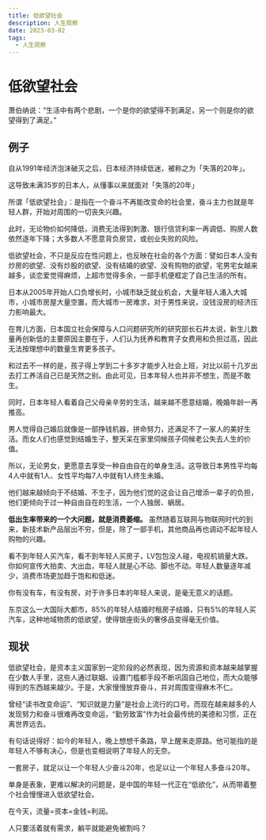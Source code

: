 ```yaml
---
title: 低欲望社会
description: 人生观察
date: 2023-03-02
tags:
  - 人生观察
---
```

# 低欲望社会


萧伯纳说：“生活中有两个悲剧，一个是你的欲望得不到满足，另一个则是你的欲望得到了满足。”


## 例子
自从1991年经济泡沫破灭之后，日本经济持续低迷，被称之为「失落的20年」。

这导致未满35岁的日本人，从懂事以来就面对「失落的20年」

所谓「低欲望社会」：是指在一个奋斗不再能改变命的社会里，奋斗主力也就是年轻人群，开始对周围的一切丧失兴趣。

此时，无论物价如何降低，消费无法得到刺激、银行信贷利率一再调低、购房人数依然逐年下降；大多数人不愿意背负房贷，或创业失败的风险。

低欲望社会，不只是反应在性问题上，也反映在社会的各个方面：譬如日本人没有炒房的欲望、没有炒股的欲望、没有结婚的欲望、没有购物的欲望，宅男宅女越来越多，谈恋爱觉得麻烦，上超市觉得多余，一部手机便框定了自己生活的所有。

日本从2005年开始人口负增长时，小城市缺乏就业机会，大量年轻人涌入大城市，小城市房屋大量空置，而大城市一房难求，对于男性来说，没钱没房的经济压力影响最大。


在育儿方面，日本国立社会保障与人口问题研究所的研究部长石井太说，新生儿数量再创新低的主要原因主要在于，人们认为抚养和教育子女费用和负担过高，因此无法按理想中的数量生育更多孩子。

和过去不一样的是，孩子得上学到二十多岁才能步入社会上班，对比以前十几岁出去打工养活自己已是天然之别。由此可见，日本年轻人也并非不想生，而是不敢生。

同时，日本年轻人看着自己父母亲辛劳的生活，越来越不愿意结婚，晚婚年龄一再推高。

男人觉得自己婚后就像是一部挣钱机器，拼命努力，还满足不了一家人的美好生活。而女人们也感觉到结婚生子，整天呆在家里伺候孩子伺候老公失去人生的价值。

所以，无论男女，更愿意去享受一种自由自在的单身生活。这导致日本男性平均每4人中就有1人、女性平均每7人中就有1人终生未婚。

他们越来越倾向于不结婚、不生子，因为他们觉的这会让自己增添一辈子的负担，他们更倾向于过一种自由自在的生活，一个人独居、蜗居。

**低出生率带来的一个大问题，就是消费萎缩。**
虽然随着互联网与物联网时代的到来，新技术新产品层出不穷，但是，除了一部手机，其他商品再也调动不起年轻人购物的兴趣。

看不到年轻人买汽车，看不到年轻人买房子，LV包包没人碰，电视机销量大跌。你如何宣传大拍卖、大出血，年轻人就是心不动、脚也不动。年轻人数量逐年减少，消费市场更加趋于饱和和低迷。

你有没有车，有没有房，对于许多日本的年轻人来说，是毫无意义的话题。

东京这么一大国际大都市，85%的年轻人结婚时租房子结婚，只有5%的年轻人买汽车，这种地域物质的低欲望，使得银座街头的奢侈品变得毫无价值。


## 现状
低欲望社会，是资本主义国家到一定阶段的必然表现，因为资源和资本越来越掌握在少数人手里，这些人通过联姻、设置门槛都手段不断巩固自己地位，而大众能够得到的东西越来越少。于是，大家慢慢放弃奋斗，并对周围变得麻木不仁。

曾经“读书改变命运”、“知识就是力量”是社会上流行的口号。而现在越来越多的人发现努力和奋斗很难再改变命运，“勤劳致富”作为社会最传统的美德和习惯，正在离世界远去。

有句话说得好：如今的年轻人，晚上想想千条路，早上醒来走原路。他可能指的是年轻人不够有决心，但是也变相说明了年轻人的无奈。

一套房子，就足以让一个年轻人少奋斗20年，也足以让一个年轻人多奋斗20年。

单身是表象，更难以解决的问题是，是中国的年轻一代正在“低欲化”，从而带着整个社会慢慢进入低欲望社会。

在今天，流量=资本=金钱=利润。

人只要活着就有需求，躺平就能避免被割吗？